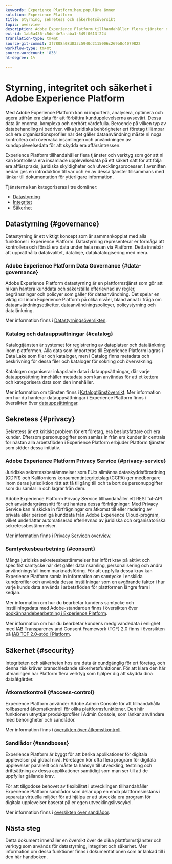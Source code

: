 ```yaml
---
keywords: Experience Platform;hem;populära ämnen
solution: Experience Platform
title: Styrning, sekretess och säkerhetsöversikt
topic: overview
description: Adobe Experience Platform tillhandahåller flera tjänster och verktyg som gör att du kan kontrollera dina insamlade upplevelsedata på ett säkert sätt för att följa din affärspraxis, juridiska skyldigheter och utvecklingsprocess.
exl-id: 1ab5a436-c5dd-4e7a-aba1-549f0613f224
translation-type: tm+mt
source-git-commit: 3f7808a08d033c5940d2115006c269b8c4079822
workflow-type: tm+mt
source-wordcount: '833'
ht-degree: 1%

---
```


# Styrning, integritet och säkerhet i Adobe Experience Platform

Med Adobe Experience Platform kan ni importera, analysera, optimera och agera utifrån era data för att förbättra kundupplevelserna avsevärt. Dessa data är enorma, komplexa och oerhört värdefulla. Beroende på vilken typ av databehandling ni bedriver, vilka juridiska behörigheter ert företag tillämpar och era organisationsprofiler när det gäller dataanvändning måste ni noga kontrollera och övervaka insamlingen och användningen av kundupplevelsedata för att skydda era affärsintressen.

Experience Platform tillhandahåller flera tjänster och verktyg som gör att ni kan kontrollera era insamlade upplevelsedata på ett säkert sätt för att följa era affärspraxis, juridiska skyldigheter och utvecklingsprocesser. I avsnitten nedan ges en introduktion till var och en av dessa tjänster tillsammans med länkar till dokumentation för ytterligare information.

Tjänsterna kan kategoriseras i tre domäner:

* [Datastyrning](#governance)
* [Integritet](#privacy)
* [Säkerhet](#security)

## Datastyrning {#governance}

Datastyrning är ett viktigt koncept som är sammankopplat med alla funktioner i Experience Platform. Datastyrning representerar er förmåga att kontrollera och förstå era data under hela resan via Platform. Detta innebär att upprätthålla datakvalitet, datalinje, datakatalogisering med mera.

### Adobe Experience Platform Data Governance {#data-governance}

Adobe Experience Platform datastyrning är en plattformstjänst som gör att ni kan hantera kunddata och säkerställa efterlevnad av regler, begränsningar och policyer som gäller för dataanvändning. Det spelar en viktig roll inom Experience Platform på olika nivåer, bland annat i fråga om dataanvändningsetiketter, dataanvändningspolicyer, policystyrning och datalänkning.

Mer information finns i [Datastyrningsöversikten](../../data-governance/home.md).

### Katalog och datauppsättningar {#catalog}

Katalogtjänsten är systemet för registrering av dataplatser och datalänkning inom plattformen. Alla data som importeras till Experience Platform lagras i Data Lake som filer och kataloger, men i Catalog finns metadata och beskrivning för dessa filer och kataloger för sökning och övervakning.

Katalogen organiserar inkapslade data i datauppsättningar, där varje datauppsättning innehåller metadata som kan användas för att etikettera och kategorisera data som den innehåller.

Mer information om tjänsten finns i [Katalogtjänstöversikt](../../catalog/home.md). Mer information om hur du hanterar datauppsättningar i Experience Platform finns i översikten över [datauppsättningar](../../catalog/datasets/overview.md).

## Sekretess {#privacy}

Sekretess är ett kritiskt problem för ert företag, era beslutsfattare och era kunder. Eftersom personuppgifter som samlas in från era kunder är centrala för nästan alla arbetsflöden i Experience Platform erbjuder Platform tjänster som stöder dessa initiativ.

### Adobe Experience Platform Privacy Service {#privacy-service}

Juridiska sekretessbestämmelser som EU:s allmänna dataskyddsförordning (GDPR) och Kaliforniens konsumentintegritetslag (CCPA) ger medborgare inom deras jurisdiktion rätt att få tillgång till och ta bort de personuppgifter som du samlar in och lagrar från dem.

Adobe Experience Platform Privacy Service tillhandahåller ett RESTful-API och användargränssnitt för att hantera dessa förfrågningar. Med Privacy Service kan ni skicka in förfrågningar om åtkomst till eller radering av privata eller personliga kunddata från Adobe Experience Cloud-program, vilket underlättar automatiserad efterlevnad av juridiska och organisatoriska sekretessbestämmelser.

Mer information finns i [Privacy Servicen overview](../../privacy-service/home.md).

### Samtyckesbearbetning {#consent}

Många juridiska sekretessbestämmelser har infört krav på aktivt och specifikt samtycke när det gäller datainsamling, personalisering och andra användningsfall inom marknadsföring. För att uppfylla dessa krav kan Experience Platform samla in information om samtycke i enskilda kundprofiler och använda dessa inställningar som en avgörande faktor i hur varje kunds data används i arbetsflöden för plattformen längre fram i kedjan.

Mer information om hur du bearbetar kundens samtycke och inställningsdata med Adobe-standarden finns i översikten över [godkännandebearbetning i Experience Platform](./consent/adobe/overview.md).

Mer information om hur du bearbetar kundens medgivandedata i enlighet med IAB Transparency and Consent Framework (TCF) 2.0 finns i översikten på [IAB TCF 2.0-stöd i Platform](./consent/iab/overview.md).

## Säkerhet {#security}

Integriteten och säkerheten hos era data är oundgänglig för ert företag, och denna risk kräver branschledande säkerhetsfunktioner. För att klara den här utmaningen har Platform flera verktyg som hjälper dig att skydda dina dataåtgärder.

### Åtkomstkontroll {#access-control}

Experience Platform använder Adobe Admin Console för att tillhandahålla rollbaserad åtkomstkontroll för olika plattformsfunktioner. Den här funktionen utnyttjar produktprofiler i Admin Console, som länkar användare med behörigheter och sandlådor.

Mer information finns i [översikten över åtkomstkontroll](../../access-control/home.md).

### Sandlådor {#sandboxes}

Experience Platform är byggt för att berika applikationer för digitala upplevelser på global nivå. Företagen kör ofta flera program för digitala upplevelser parallellt och måste ta hänsyn till utveckling, testning och driftsättning av dessa applikationer samtidigt som man ser till att de uppfyller gällande krav.

För att tillgodose behovet av flexibilitet i utvecklingen tillhandahåller Experience Platform sandlådor som delar upp en enda plattformsinstans i separata virtuella miljöer för att hjälpa er att utveckla era program för digitala upplevelser baserat på er egen utvecklingslivscykel.

Mer information finns i [översikten över sandlådor](../../sandboxes/home.md).

## Nästa steg

Detta dokument innehåller en översikt över de olika plattformstjänster och verktyg som används för datastyrning, integritet och säkerhet. Mer information om dessa funktioner finns i dokumentationen som är länkad till i den här handboken.
